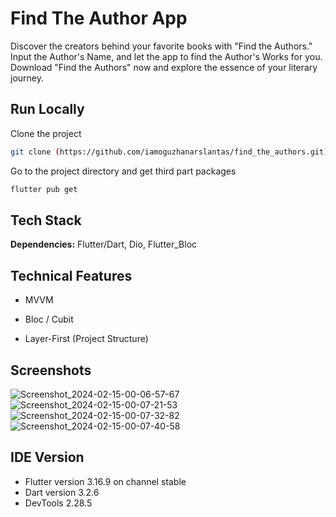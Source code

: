 # Find The Author App

Discover the creators behind your favorite books with "Find the Authors." Input the Author's Name, and let the app to find the Author's Works for you. Download "Find the Authors" now and explore the essence of your literary journey.


## Run Locally

Clone the project

```bash
git clone (https://github.com/iamoguzhanarslantas/find_the_authors.git)
```

Go to the project directory and get third part packages

```bash
flutter pub get
```


## Tech Stack

**Dependencies:** Flutter/Dart, Dio, Flutter_Bloc




## Technical Features

- MVVM

- Bloc / Cubit

- Layer-First (Project Structure)


## Screenshots

![Screenshot_2024-02-15-00-06-57-67](https://github.com/iamoguzhanarslantas/find_the_authors/blob/master/assets/Screenshot_1.png)
![Screenshot_2024-02-15-00-07-21-53](https://github.com/iamoguzhanarslantas/find_the_authors/blob/master/assets/Screenshot_2.png)
![Screenshot_2024-02-15-00-07-32-82](https://github.com/iamoguzhanarslantas/find_the_authors/blob/master/assets/Screenshot_3.png)
![Screenshot_2024-02-15-00-07-40-58](https://github.com/iamoguzhanarslantas/find_the_authors/blob/master/assets/Screenshot_4.png)


## IDE Version

- Flutter version 3.16.9 on channel stable
- Dart version 3.2.6
- DevTools 2.28.5
